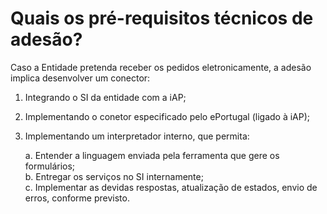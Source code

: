 # Quais os pré-requisitos técnicos de adesão?

Caso a Entidade pretenda receber os pedidos eletronicamente, a adesão implica desenvolver um conector:

1. Integrando o SI da entidade com a iAP;
2. Implementando o conetor especificado pelo ePortugal (ligado à iAP);
3.  Implementando um interpretador interno, que permita:

    a. Entender a linguagem enviada pela ferramenta que gere os formulários;\
    b. Entregar os serviços no SI internamente;\
    c. Implementar as devidas respostas, atualização de estados, envio de erros, conforme previsto.
